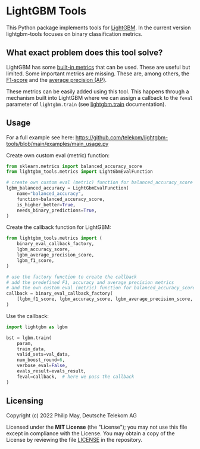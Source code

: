 # LightGBM Tools

This Python package implements tools for [LightGBM](https://lightgbm.readthedocs.io/).
In the current version lightgbm-tools focuses on binary classification metrics.

## What exact problem does this tool solve?

LightGBM has some [built-in metrics](https://lightgbm.readthedocs.io/en/v3.3.2/Parameters.html#metric) that can be used.
These are useful but limited. Some important metrics are missing.
These are, among others, the [F1-score](https://scikit-learn.org/stable/modules/generated/sklearn.metrics.f1_score.html)
and the [average precision (AP)](https://scikit-learn.org/stable/modules/generated/sklearn.metrics.average_precision_score.html).

These metrics can be easily added using this tool.
This happens through a mechanism built into LightGBM where we can assign a callback to the `feval` parameter of
`lightgbm.train` (see
[lightgbm.train](https://lightgbm.readthedocs.io/en/latest/pythonapi/lightgbm.train.html#lightgbm-train) documentation).

## Usage

For a full example see here: <https://github.com/telekom/lightgbm-tools/blob/main/examples/main_usage.py>

Create own custom eval (metric) function:

```python
from sklearn.metrics import balanced_accuracy_score
from lightgbm_tools.metrics import LightGbmEvalFunction

# create own custom eval (metric) function for balanced_accuracy_score
lgbm_balanced_accuracy = LightGbmEvalFunction(
    name="balanced_accuracy",
    function=balanced_accuracy_score,
    is_higher_better=True,
    needs_binary_predictions=True,
)
```

Create the callback function for LightGBM:

```python
from lightgbm_tools.metrics import (
    binary_eval_callback_factory,
    lgbm_accuracy_score,
    lgbm_average_precision_score,
    lgbm_f1_score,
)

# use the factory function to create the callback
# add the predefined F1, accuracy and average precision metrics
# and the own custom eval (metric) function for balanced_accuracy_score
callback = binary_eval_callback_factory(
    [lgbm_f1_score, lgbm_accuracy_score, lgbm_average_precision_score, lgbm_balanced_accuracy]
)
```

Use the callback:

```python
import lightgbm as lgbm

bst = lgbm.train(
    param,
    train_data,
    valid_sets=val_data,
    num_boost_round=6,
    verbose_eval=False,
    evals_result=evals_result,
    feval=callback,  # here we pass the callback
)
```

## Licensing

Copyright (c) 2022 Philip May, Deutsche Telekom AG

Licensed under the **MIT License** (the "License"); you may not use this file except in compliance with the License.
You may obtain a copy of the License by reviewing the file
[LICENSE](https://github.com/telekom/lightgbm-tools/blob/main/LICENSE) in the repository.
